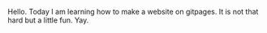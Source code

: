 Hello. Today I am learning how to make a website on gitpages. It is not that hard but a little fun. Yay.
